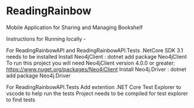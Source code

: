 # ReadingRainbow
Mobile Application for Sharing and Managing Bookshelf

Instructions for Running locally - 

For ReadingRainbowAPI and ReadingRainbowAPI.Tests
    .NetCore SDK 3.1 needs to be installed
    Install Neo4jClient : dotnet add package Neo4jClient
        To run this project you will need Neo4jClient version 4.0.0 or greater: https://www.nuget.org/packages/Neo4jClient
    Install Neo4j.Driver : dotnet add package Neo4j.Driver

For ReadingRainbowAPI.Tests
    Add extention .NET Core Test Explorer to vscode to help run the tests
    Project needs to be compiled for test explorer to find tests
